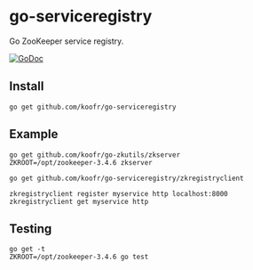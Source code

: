 go-serviceregistry
==================

Go ZooKeeper service registry.

[![GoDoc](https://godoc.org/github.com/koofr/go-serviceregistry?status.png)](https://godoc.org/github.com/koofr/go-serviceregistry)

## Install

    go get github.com/koofr/go-serviceregistry

## Example

    go get github.com/koofr/go-zkutils/zkserver
    ZKROOT=/opt/zookeeper-3.4.6 zkserver

    go get github.com/koofr/go-serviceregistry/zkregistryclient

    zkregistryclient register myservice http localhost:8000
    zkregistryclient get myservice http

## Testing

    go get -t
    ZKROOT=/opt/zookeeper-3.4.6 go test
